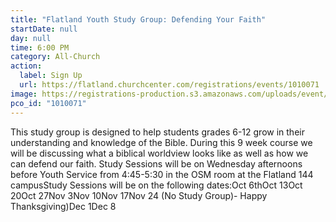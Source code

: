 ```yaml
---
title: "Flatland Youth Study Group: Defending Your Faith"
startDate: null
day: null
time: 6:00 PM
category: All-Church
action:
  label: Sign Up
  url: https://flatland.churchcenter.com/registrations/events/1010071
image: https://registrations-production.s3.amazonaws.com/uploads/event/logo/1010071/medium_image-1631734963729
pco_id: "1010071"
---
```


This study group is designed to help students grades 6-12 grow in their understanding and knowledge of the Bible. During this 9 week course we will be discussing what a biblical worldview looks like as well as how we can defend our faith. Study Sessions will be on Wednesday afternoons before Youth Service from 4:45-5:30 in the OSM room at the Flatland 144 campusStudy Sessions will be on the following dates:Oct 6thOct 13Oct 20Oct 27Nov 3Nov 10Nov 17Nov 24 (No Study Group)- Happy Thanksgiving)Dec 1Dec 8

